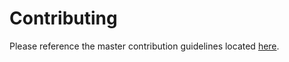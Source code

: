 # Contributing

Please reference the master contribution guidelines located
[here](https://github.com/samchristywork/samchristywork/blob/main/CONTRIBUTING.md).
